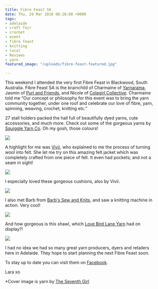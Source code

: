 ```yaml
---
title: Fibre Feast SA
date: Thu, 29 Mar 2018 08:28:08 +0000
tags:
- adelaide
- craft fair
- crochet
- event
- fibre feast
- knitting
- local
- Reviews
- yarn
featured_image: "/uploads/fibre-feast-featured.jpg"

---
```

This weekend I attended the very first Fibre Feast in Blackwood, South Australia. Fibre Feast SA is the brainchild of Charmaine of [Yarnarama](http://www.yarnarama.com.au), Jasmin of [Purl and Friends](http://www.facebook.com/PurlandFriends), and Nicole of [Colagirl Collective](http://www.facebook.com/www.colagirl74/). Charmaine told me “Our concept or philosophy for this event was to bring the yarn community together, under one roof and celebrate our love of fibre, yarn, spinning, weaving, crochet, knitting etc.” 

27 stall holders packed the hall full of beautifully dyed yarns, cute accessories, and much more. Check out some of the gorgeous yarns by [Squiggle Yarn Co](http://squiggleyarnco.com). Oh my gosh, those colours! 

![](/uploads/ff-yarn.jpg) 

A highlight for me was [Vivii](http://www.vivii.com.au), who explained to me the process of turning wool into felt. She let me try on this amazing felt jacket which was completely crafted from one piece of felt. It even had pockets; and not a seam in sight! 

![](/uploads/ff-jacket.jpg)

I especially loved these gorgeous cushions, also by Vivii. 

![](/uploads/ff-felting.jpg)

I also met Barb from [Barb's Sew and Knits](http://www.barbssewandknits.com.au/), and saw a knitting machine in action. Very cool! 

![](/uploads/f-knit.jpg)

And how gorgeous is this shawl, which [Love Bird Lane Yarn](http://www.lovebirdlane.com/) had on display?! 

![](/uploads/ff-shawl.jpg)

I had no idea we had so many great yarn producers, dyers and retailers here in Adelaide. They hope to start planning the next Fibre Feast soon. 

To stay up to date you can visit them on [Facebook](http://www.facebook.com/FibreFeastSA/). 

Lara xo 

\*Cover image is yarn by [The Seventh Girl](http://www.etsy.com/shop/TheSeventhGirl)